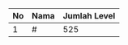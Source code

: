 | No | Nama            | Jumlah Level |
|----|-----------------|--------------|
| 1  | #    |    525        |
